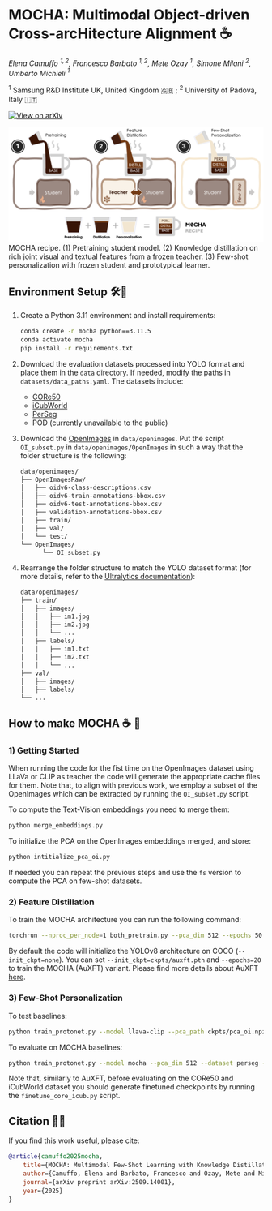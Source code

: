 # MOCHA: Multimodal Object-driven Cross-arcHitecture Alignment ☕

*Elena Camuffo $^{1,2}$, Francesco Barbato $^{1,2}$, Mete Ozay $^1$, Simone Milani $^2$, Umberto Michieli $^1$*

$^1$ Samsung R&D Institute UK, United Kingdom 🇬🇧 ;
$^2$ University of Padova, Italy 🇮🇹

[![View on arXiv](https://img.shields.io/badge/arXiv-View%20Paper-red)](https://arxiv.org/)

![mocha](image-2.png)
MOCHA recipe. (1) Pretraining student model. (2) Knowledge distillation on rich joint visual and textual features from a frozen teacher. (3) Few-shot personalization with frozen student and prototypical learner.

## Environment Setup 🛠️🐍

1. Create a Python 3.11 environment and install requirements:  
    ```bash
    conda create -n mocha python==3.11.5
    conda activate mocha
    pip install -r requirements.txt
    ```

2. Download the evaluation datasets processed into YOLO format and place them in the `data` directory. If needed, modify the paths in `datasets/data_paths.yaml`. The datasets include:  
      - [CORe50](https://zenodo.org/records/13254883)
      - [iCubWorld](https://zenodo.org/records/13254883)
      - [PerSeg](https://zenodo.org/records/13254883)
      - POD (currently unavailable to the public)  

3. Download the [OpenImages](https://storage.googleapis.com/openimages/web/download_v7.html) in `data/openimages`.
Put the script `OI_subset.py` in `data/openimages/OpenImages` in such a way that the folder structure is the following:  
      ```
      data/openimages/
      ├── OpenImagesRaw/
      │   ├── oidv6-class-descriptions.csv
      │   ├── oidv6-train-annotations-bbox.csv
      │   ├── oidv6-test-annotations-bbox.csv
      │   ├── validation-annotations-bbox.csv
      │   ├── train/
      │   ├── val/
      │   └── test/
      └── OpenImages/
            └── OI_subset.py
      ```

4. Rearrange the folder structure to match the YOLO dataset format (for more details, refer to the [Ultralytics documentation](https://docs.ultralytics.com/datasets/)):
      ```
      data/openimages/
      ├── train/
      │   ├── images/
      │   │   ├── im1.jpg
      │   │   ├── im2.jpg
      │   │   └── ...
      │   ├── labels/
      │   │   ├── im1.txt
      │   │   ├── im2.txt
      │   │   └── ...
      ├── val/
      │   ├── images/
      │   ├── labels/
      └── ...
      ```

## How to make MOCHA ☕️ 🥐

### 1) Getting Started
When running the code for the fist time on the OpenImages dataset using LLaVa or CLIP as teacher the code will generate the appropriate cache files for them.
Note that, to align with previous work, we employ a subset of the OpenImages which can be extracted by running the `OI_subset.py` script.

To compute the Text-Vision embeddings you need to merge them:

```bash
python merge_embeddings.py
```

To initialize the PCA on the OpenImages embeddings merged, and store:

```bash
python intitialize_pca_oi.py
```

If needed you can repeat the previous steps and use the `fs` version to compute the PCA on few-shot datasets.


### 2) Feature Distillation
To train the MOCHA architecture you can run the following command:

```bash
torchrun --nproc_per_node=1 both_pretrain.py --pca_dim 512 --epochs 50
```

By default the code will initialize the YOLOv8 architecture on COCO (`--init_ckpt=none`).
You can set `--init_ckpt=ckpts/auxft.pth` and `--epochs=20` to train the MOCHA (AuXFT) variant.
Please find more details about AuXFT [here](https://github.com/SamsungLabs/AuXFT).

### 3) Few-Shot Personalization

To test baselines:

```bash
python train_protonet.py --model llava-clip --pca_path ckpts/pca_oi.npz --dataset perseg --pca_dim 256
```

To evaluate on MOCHA baselines:

```bash
python train_protonet.py --model mocha --pca_dim 512 --dataset perseg --ckpt "ckpts/mocha.pth"
```

Note that, similarly to AuXFT, before evaluating on the CORe50 and iCubWorld dataset you should generate finetuned checkpoints by running the `finetune_core_icub.py` script.


## Citation 📜✨
If you find this work useful, please cite:

```bibtex
@article{camuffo2025mocha,
    title={MOCHA: Multimodal Few-Shot Learning with Knowledge Distillation},
    author={Camuffo, Elena and Barbato, Francesco and Ozay, Mete and Milani, Simone and Michieli, Umberto},
    journal={arXiv preprint arXiv:2509.14001},
    year={2025}
}
```
